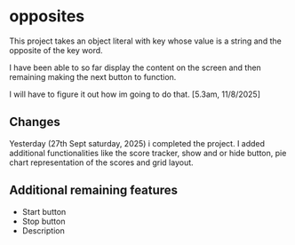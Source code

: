 # opposites

This project takes an object literal with key whose value is a string and the opposite of the key word.

I have been able to so far display the content on the screen and then remaining making the next button to function.

I will have to figure it out how im going to do that.
[5.3am, 11/8/2025]

## Changes

Yesterday (27th Sept saturday, 2025) i completed the project. I added additional functionalities like the score tracker, show and or hide button, pie chart representation of the scores and grid layout.

## Additional remaining features

* Start button
* Stop button
* Description
